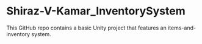 # Shiraz-V-Kamar_InventorySystem
This GitHub repo contains a basic Unity project that features an items-and-inventory system. 
